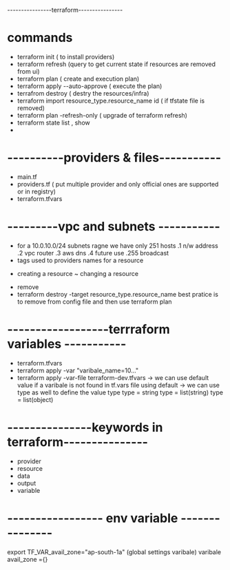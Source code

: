 ----------------terraform----------------
# commands
- terraform init ( to install providers)
- terraform refresh (query to get current state if resources are removed from ui)
- terraform plan ( create and execution plan)
- terraform apply --auto-approve ( execute the plan)
- terrafrom destroy ( destry the resources/infra)
- terraform import resource_type.resource_name id ( if tfstate file is removed)
- terraform plan -refresh-only ( upgrade of terraform refresh)
- terraform state list , show 
- 

# ----------providers & files-----------

- main.tf
- providers.tf ( put multiple provider and only official ones are supported or in registry)
- terraform.tfvars

# ---------vpc and subnets -----------
- for a 10.0.10.0/24 subnets ragne we have only 251 hosts
   .1 n/w address .2 vpc router .3 aws dns .4 future use .255 broadcast
- tags used to providers names for a resource 
+ creating a resource
~ changing a resource 
- remove 
- terraform destroy -target resource_type.resource_name
best pratice is to remove from config file and then use terraform plan 
# ------------------terrraform variables -----------
- terraform.tfvars
- terraform apply -var "varibale_name=10..."
- terraform apply -var-file terraform-dev.tfvars
-> we can use default value if a varibale is not found in tf.vars file using default
-> we can use type as well to define the value type
type = string
type = list(string)
type = list(object)
# ---------------keywords in terraform---------------
- provider
- resource
- data
- output 
- variable
# ----------------- env variable ---------------
export TF_VAR_avail_zone="ap-south-1a" (global settings varibale)
varibale avail_zone ={}

